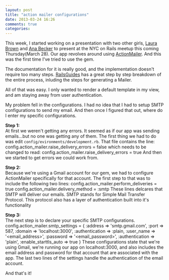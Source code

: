 ```yaml
---
layout: post
title: "action mailer configurations"
date: 2013-03-24 16:26
comments: true
categories: 
---
```


This week, I started working on a presentation with two other girls, <a href="http://1aurabrown.github.com/">Laura Brown</a> and <a href="http://anabecker.tumblr.com/">Ana Becker</a> to present at the NYC on Rails meetup this coming Thursday(March 28). Our app revolves around using <a href ="http://rubygems.org/gems/actionmailer"> ActionMailer</a>. And this was the first time I've tried to use the gem. 

The documentation for it is really good, and the implementation doesn't require too many steps. <a href="http://guides.rubyonrails.org/action_mailer_basics.html">RailsGuides</a> has a great step by step breakdown of the entire process, inluding the steps for generating a Mailer.

All of that was easy. I only wanted to render a default template in my view, and am staying away from user authentication.

My problem fell in the configurations. I had no idea that I had to setup SMTP configurations to send my email. And then once I figured that out, where do I enter my specific configurations.

**Step 1:** <br>
At first we weren't getting any errors. It seemed as if our app was sending emails...but no one was getting any of them. The first thing we had to do was edit `config/evironments/development.rb`. That file contains the line:
      config.action_mailer.raise_delivery_errors = false
which needs to be changed to read:
      config.action_mailer.raise_delivery_errors = true
And then we started to get errors we could work from.

**Step 2:** <br>
Because we're using a Gmail account for our gem, we had to configure ActionMailer specifically for that account. The first step to that was to include the following two lines:
    config.action_mailer.perform_deliveries = true
    config.action_mailer.delivery_method = :smtp
These lines delcares that SMTP will deliver our emails. SMTP stands for Simple Mail Transfer Protocol. This protocol also has a layer of authentication built into it's functionality

**Step 3:**<br>
The next step is to declare your specific SMTP configurations.
     config.action_mailer.smtp_settings = {
      :address => 'smtp.gmail.com',
      :port => 587,
      :domain => 'localhost:3000',
      :authentication => :plain,
      :user_name => '<email_address>',
      :password => '<email_password>',
      :authentication => 'plain',
      :enable_starttls_auto => true
    }
These configurations state that we're using Gmail, we're running our app on localhost:3000, and also includes the email address and password for that account that are associated with the app. The last two lines of the settings handle the authentication of the email account. 

And that's it! 




